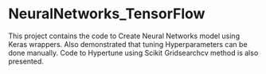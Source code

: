 # NeuralNetworks_TensorFlow
This project contains the code to Create Neural Networks model using Keras wrappers. Also demonstrated that tuning Hyperparameters can be done manually. Code to Hypertune using Scikit Gridsearchcv method is also presented.
